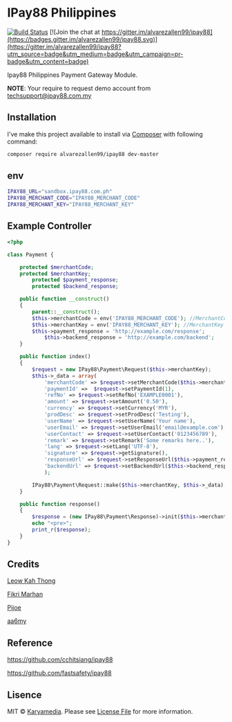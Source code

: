 # IPay88 Philippines
[![Build Status](https://img.shields.io/packagist/dt/alvarezallen99/ipay88.svg?maxAge=2592000)](https://packagist.org/packages/alvarezallen99/ipay88) [![Join the chat at https://gitter.im/alvarezallen99/ipay88](https://badges.gitter.im/alvarezallen99/ipay88.svg)](https://gitter.im/alvarezallen99/ipay88?utm_source=badge&utm_medium=badge&utm_campaign=pr-badge&utm_content=badge)

Ipay88 Philippines Payment Gateway Module.

**NOTE**: Your require to request demo account from techsupport@ipay88.com.my

## Installation

I've make this project available to install via [Composer](https://getcomposer.org/) with following command:

```bash
composer require alvarezallen99/ipay88 dev-master
```

## env
```bash
IPAY88_URL="sandbox.ipay88.com.ph"
IPAY88_MERCHANT_CODE="IPAY88_MERCHANT_CODE"
IPAY88_MERCHANT_KEY="IPAY88_MERCHANT_KEY"
```

## Example Controller

```php
<?php

class Payment {

	protected $merchantCode;
	protected $merchantKey;
    	protected $payment_response;
    	protected $backend_response;

	public function __construct()
	{
		parent::__construct();
		$this->merchantCode = env('IPAY88_MERCHANT_CODE'); //MerchantCode confidential
		$this->merchantKey = env('IPAY88_MERCHANT_KEY'); //MerchantKey confidential
		$this->payment_response = 'http://example.com/response';
        	$this->backend_response = 'http://example.com/backend';
	}

	public function index()
	{
		$request = new IPay88\Payment\Request($this->merchantKey);
		$this->_data = array(
			'merchantCode' => $request->setMerchantCode($this->merchantCode),
			'paymentId' =>  $request->setPaymentId(1),
			'refNo' => $request->setRefNo('EXAMPLE0001'),
			'amount' => $request->setAmount('0.50'),
			'currency' => $request->setCurrency('MYR'),
			'prodDesc' => $request->setProdDesc('Testing'),
			'userName' => $request->setUserName('Your name'),
			'userEmail' => $request->setUserEmail('email@example.com'),
			'userContact' => $request->setUserContact('0123456789'),
			'remark' => $request->setRemark('Some remarks here..'),
			'lang' => $request->setLang('UTF-8'),
			'signature' => $request->getSignature(),
			'responseUrl' => $request->setResponseUrl($this->payment_response),
			'backendUrl' => $request->setBackendUrl($this->backend_response)
			);

		IPay88\Payment\Request::make($this->merchantKey, $this->_data);
	}

	public function response()
	{
		$response = (new IPay88\Payment\Response)->init($this->merchantCode);
		echo "<pre>";
		print_r($response);
	}
}
```

## Credits

[Leow Kah Thong](https://github.com/ktleow)

[Fikri Marhan](https://github.com/fikri-marhan)

[Pijoe](https://github.com/pijoe86)

[aa6my](https://github.com/aa6my)

## Reference
https://github.com/cchitsiang/ipay88

https://github.com/fastsafety/ipay88

## Lisence

MIT © [Karyamedia](https://github.com/karyamedia/karya). Please see [License File](LICENSE.md) for more information.
